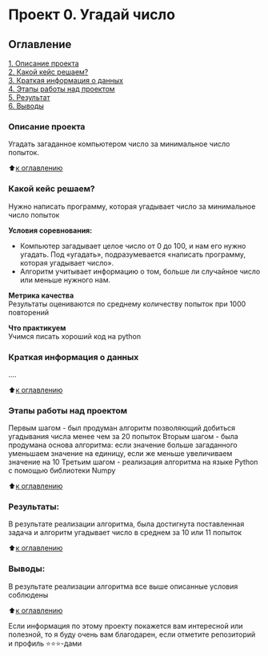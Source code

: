 # Проект 0. Угадай число

## Оглавление  
[1. Описание проекта](.README.md#Описание-проекта)  
[2. Какой кейс решаем?](.README.md#Какой-кейс-решаем)  
[3. Краткая информация о данных](.README.md#Краткая-информация-о-данных)  
[4. Этапы работы над проектом](.README.md#Этапы-работы-над-проектом)  
[5. Результат](.README.md#Результат)    
[6. Выводы](.README.md#Выводы) 

### Описание проекта    
Угадать загаданное компьютером число за минимальное число попыток.

:arrow_up:[к оглавлению](_)


### Какой кейс решаем?    
Нужно написать программу, которая угадывает число за минимальное число попыток

**Условия соревнования:**  
- Компьютер загадывает целое число от 0 до 100, и нам его нужно угадать. Под «угадать», подразумевается «написать программу, которая угадывает число».
- Алгоритм учитывает информацию о том, больше ли случайное число или меньше нужного нам.

**Метрика качества**     
Результаты оцениваются по среднему количеству попыток при 1000 повторений

**Что практикуем**     
Учимся писать хороший код на python


### Краткая информация о данных
....
  
:arrow_up:[к оглавлению](.README.md#Оглавление)


### Этапы работы над проектом  
Первым шагом - был продуман алгоритм позволяющий добиться угадывания числа менее чем за 20 попыток 
Вторым шагом - была продумана основа алгоритма: если значение больше загаданного уменьшаем значение на единицу, если же меньше увеличиваем значение на 10
Третьим шагом - реализация алгоритма на языке Python с помощью библиотеки Numpy

:arrow_up:[к оглавлению](.README.md#Оглавление)


### Результаты:  
В результате реализации алгоритма, была достигнута поставленная задача и алгоритм угадывает число в среднем за 10 или 11 попыток 

:arrow_up:[к оглавлению](.README.md#Оглавление)


### Выводы:  
В результате реализации алгоритма все выше описанные условия соблюдены

:arrow_up:[к оглавлению](.README.md#Оглавление)


Если информация по этому проекту покажется вам интересной или полезной, то я буду очень вам благодарен, если отметите репозиторий и профиль ⭐️⭐️⭐️-дами